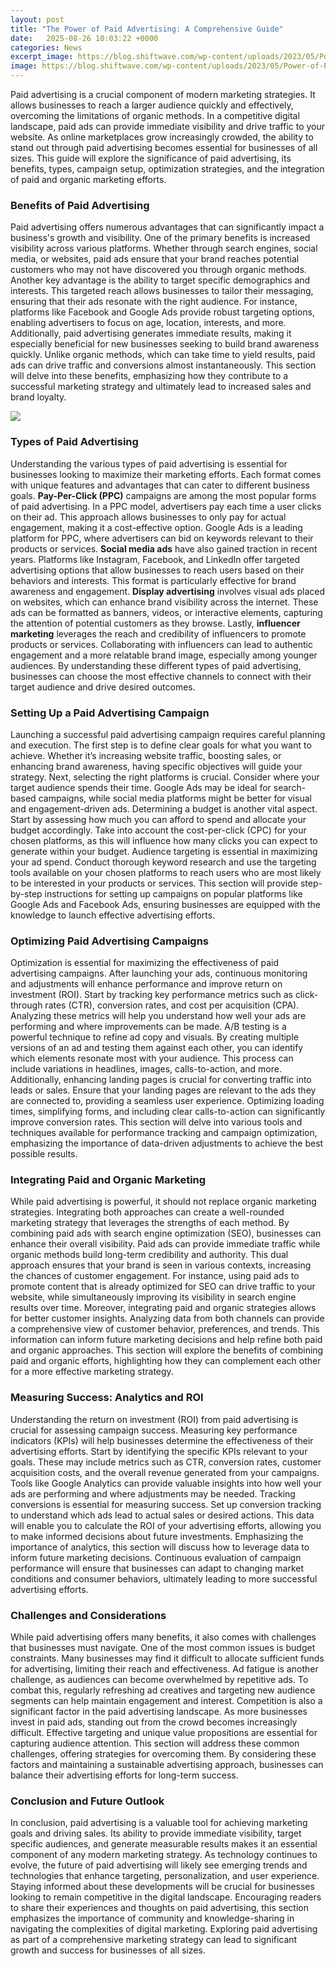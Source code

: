 ```yaml
---
layout: post
title: "The Power of Paid Advertising: A Comprehensive Guide"
date:   2025-08-26 10:03:22 +0000
categories: News
excerpt_image: https://blog.shiftwave.com/wp-content/uploads/2023/05/Power-of-Paid-Advertising.jpg
image: https://blog.shiftwave.com/wp-content/uploads/2023/05/Power-of-Paid-Advertising.jpg
---
```


Paid advertising is a crucial component of modern marketing strategies. It allows businesses to reach a larger audience quickly and effectively, overcoming the limitations of organic methods. In a competitive digital landscape, paid ads can provide immediate visibility and drive traffic to your website. As online marketplaces grow increasingly crowded, the ability to stand out through paid advertising becomes essential for businesses of all sizes. This guide will explore the significance of paid advertising, its benefits, types, campaign setup, optimization strategies, and the integration of paid and organic marketing efforts.
### Benefits of Paid Advertising
Paid advertising offers numerous advantages that can significantly impact a business's growth and visibility. One of the primary benefits is increased visibility across various platforms. Whether through search engines, social media, or websites, paid ads ensure that your brand reaches potential customers who may not have discovered you through organic methods. 
Another key advantage is the ability to target specific demographics and interests. This targeted reach allows businesses to tailor their messaging, ensuring that their ads resonate with the right audience. For instance, platforms like Facebook and Google Ads provide robust targeting options, enabling advertisers to focus on age, location, interests, and more.
Additionally, paid advertising generates immediate results, making it especially beneficial for new businesses seeking to build brand awareness quickly. Unlike organic methods, which can take time to yield results, paid ads can drive traffic and conversions almost instantaneously. This section will delve into these benefits, emphasizing how they contribute to a successful marketing strategy and ultimately lead to increased sales and brand loyalty.

![](https://blog.shiftwave.com/wp-content/uploads/2023/05/Power-of-Paid-Advertising.jpg)
### Types of Paid Advertising
Understanding the various types of paid advertising is essential for businesses looking to maximize their marketing efforts. Each format comes with unique features and advantages that can cater to different business goals. 
**Pay-Per-Click (PPC)** campaigns are among the most popular forms of paid advertising. In a PPC model, advertisers pay each time a user clicks on their ad. This approach allows businesses to only pay for actual engagement, making it a cost-effective option. Google Ads is a leading platform for PPC, where advertisers can bid on keywords relevant to their products or services.
**Social media ads** have also gained traction in recent years. Platforms like Instagram, Facebook, and LinkedIn offer targeted advertising options that allow businesses to reach users based on their behaviors and interests. This format is particularly effective for brand awareness and engagement.
**Display advertising** involves visual ads placed on websites, which can enhance brand visibility across the internet. These ads can be formatted as banners, videos, or interactive elements, capturing the attention of potential customers as they browse.
Lastly, **influencer marketing** leverages the reach and credibility of influencers to promote products or services. Collaborating with influencers can lead to authentic engagement and a more relatable brand image, especially among younger audiences.
By understanding these different types of paid advertising, businesses can choose the most effective channels to connect with their target audience and drive desired outcomes.
### Setting Up a Paid Advertising Campaign
Launching a successful paid advertising campaign requires careful planning and execution. The first step is to define clear goals for what you want to achieve. Whether it’s increasing website traffic, boosting sales, or enhancing brand awareness, having specific objectives will guide your strategy.
Next, selecting the right platforms is crucial. Consider where your target audience spends their time. Google Ads may be ideal for search-based campaigns, while social media platforms might be better for visual and engagement-driven ads. 
Determining a budget is another vital aspect. Start by assessing how much you can afford to spend and allocate your budget accordingly. Take into account the cost-per-click (CPC) for your chosen platforms, as this will influence how many clicks you can expect to generate within your budget.
Audience targeting is essential in maximizing your ad spend. Conduct thorough keyword research and use the targeting tools available on your chosen platforms to reach users who are most likely to be interested in your products or services. 
This section will provide step-by-step instructions for setting up campaigns on popular platforms like Google Ads and Facebook Ads, ensuring businesses are equipped with the knowledge to launch effective advertising efforts.
### Optimizing Paid Advertising Campaigns
Optimization is essential for maximizing the effectiveness of paid advertising campaigns. After launching your ads, continuous monitoring and adjustments will enhance performance and improve return on investment (ROI). 
Start by tracking key performance metrics such as click-through rates (CTR), conversion rates, and cost per acquisition (CPA). Analyzing these metrics will help you understand how well your ads are performing and where improvements can be made.
A/B testing is a powerful technique to refine ad copy and visuals. By creating multiple versions of an ad and testing them against each other, you can identify which elements resonate most with your audience. This process can include variations in headlines, images, calls-to-action, and more.
Additionally, enhancing landing pages is crucial for converting traffic into leads or sales. Ensure that your landing pages are relevant to the ads they are connected to, providing a seamless user experience. Optimizing loading times, simplifying forms, and including clear calls-to-action can significantly improve conversion rates.
This section will delve into various tools and techniques available for performance tracking and campaign optimization, emphasizing the importance of data-driven adjustments to achieve the best possible results.
### Integrating Paid and Organic Marketing
While paid advertising is powerful, it should not replace organic marketing strategies. Integrating both approaches can create a well-rounded marketing strategy that leverages the strengths of each method. 
By combining paid ads with search engine optimization (SEO), businesses can enhance their overall visibility. Paid ads can provide immediate traffic while organic methods build long-term credibility and authority. This dual approach ensures that your brand is seen in various contexts, increasing the chances of customer engagement.
For instance, using paid ads to promote content that is already optimized for SEO can drive traffic to your website, while simultaneously improving its visibility in search engine results over time. 
Moreover, integrating paid and organic strategies allows for better customer insights. Analyzing data from both channels can provide a comprehensive view of customer behavior, preferences, and trends. This information can inform future marketing decisions and help refine both paid and organic approaches.
This section will explore the benefits of combining paid and organic efforts, highlighting how they can complement each other for a more effective marketing strategy.
### Measuring Success: Analytics and ROI
Understanding the return on investment (ROI) from paid advertising is crucial for assessing campaign success. Measuring key performance indicators (KPIs) will help businesses determine the effectiveness of their advertising efforts.
Start by identifying the specific KPIs relevant to your goals. These may include metrics such as CTR, conversion rates, customer acquisition costs, and the overall revenue generated from your campaigns. Tools like Google Analytics can provide valuable insights into how well your ads are performing and where adjustments may be needed.
Tracking conversions is essential for measuring success. Set up conversion tracking to understand which ads lead to actual sales or desired actions. This data will enable you to calculate the ROI of your advertising efforts, allowing you to make informed decisions about future investments.
Emphasizing the importance of analytics, this section will discuss how to leverage data to inform future marketing decisions. Continuous evaluation of campaign performance will ensure that businesses can adapt to changing market conditions and consumer behaviors, ultimately leading to more successful advertising efforts.
### Challenges and Considerations
While paid advertising offers many benefits, it also comes with challenges that businesses must navigate. One of the most common issues is budget constraints. Many businesses may find it difficult to allocate sufficient funds for advertising, limiting their reach and effectiveness.
Ad fatigue is another challenge, as audiences can become overwhelmed by repetitive ads. To combat this, regularly refreshing ad creatives and targeting new audience segments can help maintain engagement and interest.
Competition is also a significant factor in the paid advertising landscape. As more businesses invest in paid ads, standing out from the crowd becomes increasingly difficult. Effective targeting and unique value propositions are essential for capturing audience attention.
This section will address these common challenges, offering strategies for overcoming them. By considering these factors and maintaining a sustainable advertising approach, businesses can balance their advertising efforts for long-term success.
### Conclusion and Future Outlook
In conclusion, paid advertising is a valuable tool for achieving marketing goals and driving sales. Its ability to provide immediate visibility, target specific audiences, and generate measurable results makes it an essential component of any modern marketing strategy.
As technology continues to evolve, the future of paid advertising will likely see emerging trends and technologies that enhance targeting, personalization, and user experience. Staying informed about these developments will be crucial for businesses looking to remain competitive in the digital landscape.
Encouraging readers to share their experiences and thoughts on paid advertising, this section emphasizes the importance of community and knowledge-sharing in navigating the complexities of digital marketing. Exploring paid advertising as part of a comprehensive marketing strategy can lead to significant growth and success for businesses of all sizes.